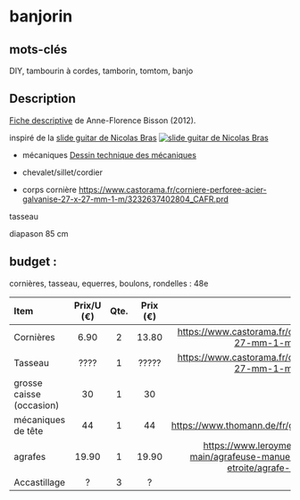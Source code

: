 # banjorin


## mots-clés
DIY, tambourin à cordes, tamborin, tomtom, banjo

## Description

[Fiche descriptive](https://github.com/a-llave/banjorin/blob/main/resources/fiche.tom-tom.pdf) de Anne-Florence Bisson (2012).


inspiré de la [slide guitar de Nicolas Bras](https://www.youtube.com/watch?v=IFEIx1ZEM9w)
[![slide guitar de Nicolas Bras](http://img.youtube.com/vi/IFEIx1ZEM9w/0.jpg)](https://www.youtube.com/watch?v=IFEIx1ZEM9w "Titre de la video")

- mécaniques
[Dessin technique des mécaniques](https://github.com/a-llave/banjorin/blob/main/resources/GB707-Dim.pdf)

- chevalet/sillet/cordier

- corps
cornière
https://www.castorama.fr/corniere-perforee-acier-galvanise-27-x-27-mm-1-m/3232637402804_CAFR.prd

tasseau

diapason 85 cm

## budget :
cornières, tasseau, equerres, boulons, rondelles : 48e


| Item                      | Prix/U (€) | Qte. | Prix (€) | Lien |
| :------------------------ | :----:     | :--: | :------: | :----: |
| Cornières                 |   6.90    | 2 | 13.80 | https://www.castorama.fr/corniere-perforee-acier-galvanise-27-x-27-mm-1-m/3232637402804_CAFR.prd
| Tasseau                   |   ????    | 1 | ????? | https://www.castorama.fr/corniere-perforee-acier-galvanise-27-x-27-mm-1-m/3232637402804_CAFR.prd
| grosse caisse (occasion)  |   30      | 1 | 30 | - |
| mécaniques de tête        |  44       | 1 | 44 | https://www.thomann.de/fr/gotoh_gb707_4l_b_bass_tuners_b_stock.htm |
| agrafes                   | 19.90     | 1 | 19.90 | https://www.leroymerlin.fr/produits/outillage/outillage-a-main/agrafeuse-manuelle-et-agrafe/agrafe-et-pointe/agrafe-etroite/agrafe-etroites-rapid-34821983.html
| Accastillage  |  ?   | 3 | ? | |
